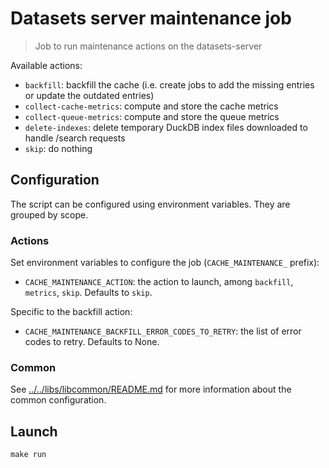 # Datasets server maintenance job

> Job to run maintenance actions on the datasets-server

Available actions:

- `backfill`: backfill the cache (i.e. create jobs to add the missing entries or update the outdated entries)
- `collect-cache-metrics`: compute and store the cache metrics
- `collect-queue-metrics`: compute and store the queue metrics
- `delete-indexes`: delete temporary DuckDB index files downloaded to handle /search requests
- `skip`: do nothing

## Configuration

The script can be configured using environment variables. They are grouped by scope.

### Actions

Set environment variables to configure the job (`CACHE_MAINTENANCE_` prefix):

- `CACHE_MAINTENANCE_ACTION`: the action to launch, among `backfill`, `metrics`, `skip`. Defaults to `skip`.

Specific to the backfill action:

- `CACHE_MAINTENANCE_BACKFILL_ERROR_CODES_TO_RETRY`: the list of error codes to retry. Defaults to None.

### Common

See [../../libs/libcommon/README.md](../../libs/libcommon/README.md) for more information about the common configuration.

## Launch

```shell
make run
```
